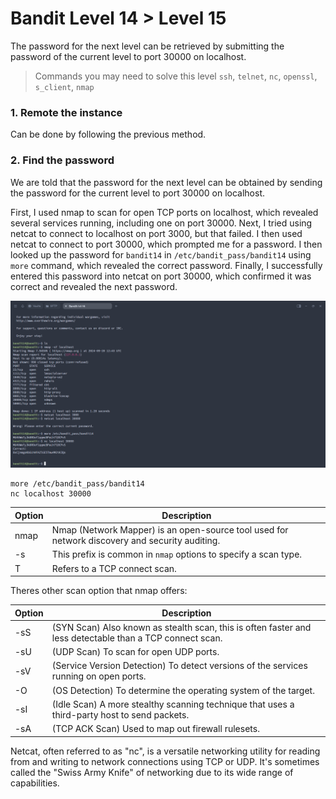 # Bandit Level 14 > Level 15

The password for the next level can be retrieved by submitting the password of the current level to port 30000 on localhost.

> Commands you may need to solve this level
> `ssh`, `telnet`, `nc`, `openssl`, `s_client`, `nmap`

### 1. Remote the instance
Can be done by following the previous method.

### 2. Find the password
We are told that the password for the next level can be obtained by sending the password for the current level to port 30000 on localhost. 

First, I used nmap to scan for open TCP ports on localhost, which revealed several services running, including one on port 30000. Next, I tried using netcat to connect to localhost on port 3000, but that failed. I then used netcat to connect to port 30000, which prompted me for a password. I then looked up the password for `bandit14` in `/etc/bandit_pass/bandit14` using `more` command, which revealed the correct password. Finally, I successfully entered this password into netcat on port 30000, which confirmed it was correct and revealed the next password.

![alt text](/OverTheWire/Bandit/images/Bandit14.png)

```
more /etc/bandit_pass/bandit14
nc localhost 30000
```

| Option | Description |
| ----------- | ----------- |
| nmap | Nmap (Network Mapper) is an open-source tool used for network discovery and security auditing. |
| -s | This prefix is common in `nmap` options to specify a scan type. |
| T | Refers to a TCP connect scan. |

Theres other scan option that nmap offers:

| Option | Description |
| ----------- | ----------- |
| -sS | (SYN Scan) Also known as stealth scan, this is often faster and less detectable than a TCP connect scan. |
| -sU | (UDP Scan) To scan for open UDP ports. |
| -sV | (Service Version Detection) To detect versions of the services running on open ports. |
| -O | (OS Detection) To determine the operating system of the target. |
| -sI | (Idle Scan) A more stealthy scanning technique that uses a third-party host to send packets. |
| -sA | (TCP ACK Scan) Used to map out firewall rulesets. |

Netcat, often referred to as "nc", is a versatile networking utility for reading from and writing to network connections using TCP or UDP. It's sometimes called the "Swiss Army Knife" of networking due to its wide range of capabilities.



